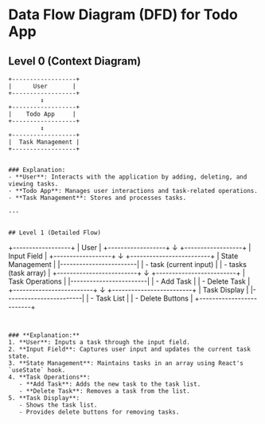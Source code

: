 # Data Flow Diagram (DFD) for Todo App

## Level 0 (Context Diagram)
```
+------------------+
|      User       |
+------------------+
         ↕
+------------------+
|    Todo App     |
+------------------+
         ↕
+------------------+
|  Task Management |
+------------------+


### Explanation:
- **User**: Interacts with the application by adding, deleting, and viewing tasks.
- **Todo App**: Manages user interactions and task-related operations.
- **Task Management**: Stores and processes tasks.

---


## Level 1 (Detailed Flow)
```
+------------------+
|      User       |
+------------------+
         ↓
+------------------+
|   Input Field   |
+------------------+
         ↓
+-------------------------+
|    State Management    |
|------------------------|
| - task (current input) |
| - tasks (task array)   |
+-------------------------+
         ↓
+-------------------------+
|    Task Operations     |
|------------------------|
| - Add Task            |
| - Delete Task         |
+-------------------------+
         ↓
+-------------------------+
|    Task Display        |
|------------------------|
| - Task List           |
| - Delete Buttons      |
+-------------------------+
```


### **Explanation:**
1. **User**: Inputs a task through the input field.
2. **Input Field**: Captures user input and updates the current task state.
3. **State Management**: Maintains tasks in an array using React's `useState` hook.
4. **Task Operations**:
   - **Add Task**: Adds the new task to the task list.
   - **Delete Task**: Removes a task from the list.
5. **Task Display**:
   - Shows the task list.
   - Provides delete buttons for removing tasks.
